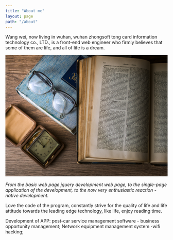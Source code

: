 ```yaml
---
title: "About me"
layout: page
path: "/about"
---
```


Wang wei, now living in wuhan, wuhan zhongsoft tong card information technology co., LTD., is a front-end web engineer who firmly believes that some of them are life, and all of life is a dream.

![From the basic web page jquery development web page, to the single-page application of the development, to the now very enthusiastic reaction -native development.](./1.jpg)

*From the basic web page jquery development web page, to the single-page application of the development, to the now very enthusiastic reaction -native development.*

Love the code of the program, constantly strive for the quality of life and life attitude towards the leading edge technology, like life, enjoy reading time.

Development of APP: post-car service management software - business opportunity management; Network equipment management system -wifi hacking;